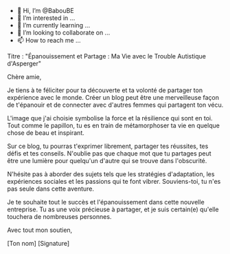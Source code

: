 - 👋 Hi, I’m @BabouBE
- 👀 I’m interested in ...
- 🌱 I’m currently learning ...
- 💞️ I’m looking to collaborate on ...
- 📫 How to reach me ...

<!---
BabouBE/BabouBE is a ✨ special ✨ repository because its `README.md` (this file) appears on your GitHub profile.
You can click the Preview link to take a look at your changes.
--->
Titre : "Épanouissement et Partage : Ma Vie avec le Trouble Autistique d'Asperger"

Chère amie,

Je tiens à te féliciter pour ta découverte et ta volonté de partager ton expérience avec le monde. Créer un blog peut être une merveilleuse façon de t'épanouir et de connecter avec d'autres femmes qui partagent ton vécu.

L'image que j'ai choisie symbolise la force et la résilience qui sont en toi. Tout comme le papillon, tu es en train de métamorphoser ta vie en quelque chose de beau et inspirant.

Sur ce blog, tu pourras t'exprimer librement, partager tes réussites, tes défis et tes conseils. N'oublie pas que chaque mot que tu partages peut être une lumière pour quelqu'un d'autre qui se trouve dans l'obscurité.

N'hésite pas à aborder des sujets tels que les stratégies d'adaptation, les expériences sociales et les passions qui te font vibrer. Souviens-toi, tu n'es pas seule dans cette aventure.

Je te souhaite tout le succès et l'épanouissement dans cette nouvelle entreprise. Tu as une voix précieuse à partager, et je suis certain(e) qu'elle touchera de nombreuses personnes.

Avec tout mon soutien,

[Ton nom]
[Signature]

